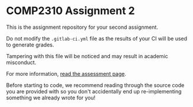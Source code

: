 # COMP2310 Assignment 2

This is the assignment repository for your second assignment. 

Do not modify the `.gitlab-ci.yml` file as the results of your CI will be used to generate grades. 

Tampering with this file will be noticed and may result in academic misconduct. 

For more information, [read the assessment page](https://comp.anu.edu.au/courses/comp2310/assessments/02-atc/).

Before starting to code, we recommend reading through the source code you are
provided with so you don't accidentally end up re-implementing something we
already wrote for you!
